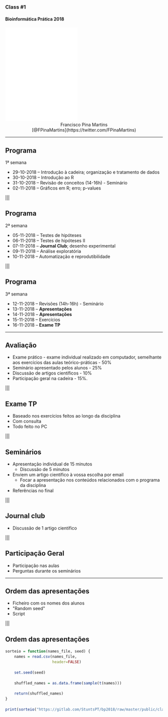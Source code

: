 ### Class #1

#### Bioinformática Prática 2018

<img src="C01_assets/logo-FCUL.png" style="background:none; border:none; box-shadow:none;">

<center>Francisco Pina Martins</center>

<center>[@FPinaMartins](https://twitter.com/FPinaMartins)</center>

---

## Programa

1ª semana

* 29-10-2018 – Introdução à cadeira; organização e tratamento de dados
* 30-10-2018 – Introdução ao R
* 31-10-2018 – Revisão de conceitos (14-16h) - Seminário
* 02-11-2018 – Gráficos em R; erro; p-values

|||

## Programa

2ª semana

* 05-11-2018 – Testes de hipóteses
* 06-11-2018 – Testes de hipóteses II
* 07-11-2018 – **Journal Club**; desenho experimental
* 09-11-2018 – Análise exploratória
* 10-11-2018 – Automatização e reprodutibilidade

|||

## Programa

3ª semana

* 12-11-2018 – Revisões (14h-16h) - Seminário
* 13-11-2018 – **Apresentações**
* 14-11-2018 – **Apresentações**
* 15-11-2018 – Exercícios
* 16-11-2018 – **Exame TP**

---

## Avaliação

* Exame prático - exame individual realizado em computador, semelhante aos exercícios das aulas teórico-práticas - 50% <!-- .element: class="fragment" data-fragment-index="1" -->
* Seminário apresentado pelos alunos - 25%  <!-- .element: class="fragment" data-fragment-index="2" -->
* Discussão de artigos científicos - 10%  <!-- .element: class="fragment" data-fragment-index="3" -->
* Participação geral na cadeira - 15%. <!-- .element: class="fragment" data-fragment-index="4" -->

|||

## Exame TP

* Baseado nos exercícios feitos ao longo da disciplina <!-- .element: class="fragment" data-fragment-index="1" -->
* Com consulta <!-- .element: class="fragment" data-fragment-index="2" -->
* Todo feito no PC <!-- .element: class="fragment" data-fragment-index="3" -->

|||

## Seminários

* Apresentação individual de 15 minutos <!-- .element: class="fragment" data-fragment-index="1" -->
  * Discussão de 5 minutos <!-- .element: class="fragment" data-fragment-index="1" -->
* Enviem um artigo científico à vossa escolha por email <!-- .element: class="fragment" data-fragment-index="2" -->
  * Focar a apresentação nos conteúdos relacionados com o programa da disciplina <!-- .element: class="fragment" data-fragment-index="2" -->
* Referências no final <!-- .element: class="fragment" data-fragment-index="3" -->

|||

## Journal club

* Discussão de 1 artigo científico <!-- .element: class="fragment" data-fragment-index="1" -->

|||

## Participação Geral

* Participação nas aulas <!-- .element: class="fragment" data-fragment-index="1" -->
* Perguntas durante os seminários <!-- .element: class="fragment" data-fragment-index="2" -->

---

## Ordem das apresentações

* Ficheiro com os nomes dos alunos <!-- .element: class="fragment" data-fragment-index="1" -->
* "Random seed" <!-- .element: class="fragment" data-fragment-index="2" -->
* Script <!-- .element: class="fragment" data-fragment-index="3" -->

|||

## Ordem das apresentações

```R
sorteio = function(names_file, seed) {
    names = read.csv(names_file,
                     header=FALSE)

    set.seed(seed)

    shuffled_names = as.data.frame(sample(t(names)))

    return(shuffled_names)
}

print(sorteio("https://gitlab.com/StuntsPT/bp2018/raw/master/public/classes/C01_assets/nomes.txt", 12345))
```
